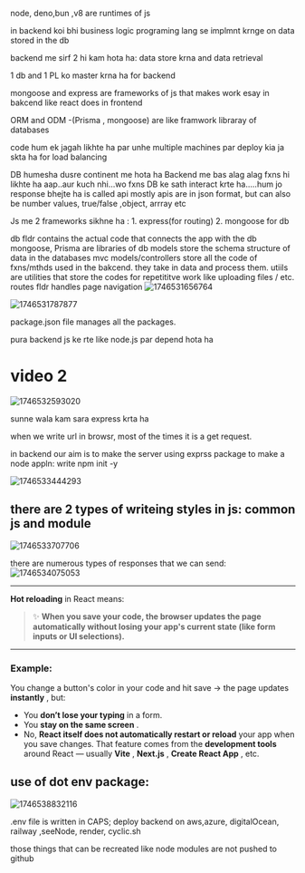 node, deno,bun ,v8 are runtimes of js

in backend koi bhi business logic programing lang se implmnt krnge on data stored in the db

backend me sirf 2 hi kam hota ha: data store krna and data retrieval

1 db and 1 PL ko master krna ha for backend

mongoose and express are frameworks of js that makes work esay in bakcend like react does in frontend

ORM and ODM -(Prisma , mongoose) are like framwork libraray of databases

code hum ek jagah likhte ha par unhe multiple machines par deploy kia ja skta ha for load balancing

DB humesha dusre continent me hota ha
Backend me bas alag alag fxns hi likhte ha aap..aur kuch nhi...wo fxns DB ke sath interact krte ha.....hum jo response bhejte ha is called api
mostly apis are in json format, but can also be number values, true/false ,object, arrray etc

Js me 2 frameworks sikhne ha : 1. express(for routing) 2. mongoose for db

db fldr contains the actual code that connects the app with the db
mongoose, Prisma are libraries of db
models store the schema structure of data in the databases
mvc models/controllers store all the code of fxns/mthds used in the bakcend. they take in data and process them.
utiils are utilities that store the codes for repetititve work like uploading files / etc.
routes fldr handles page navigation
![1746531656764](image/text/1746531656764.png)

![1746531787877](image/text/1746531787877.png)

package.json file manages all the packages.

pura backend js ke rte like node.js par depend hota ha

# video 2

![1746532593020](image/text/1746532593020.png)

sunne wala kam sara express krta ha

when we write url in browsr, most of the times it is a get request.

in backend our aim is to make the server using exprss package
to make a node appln: write npm init -y

![1746533444293](image/text/1746533444293.png)

## there are 2 types of writeing styles in js: common js and module

![1746533707706](image/text/1746533707706.png)

there are numerous types of responses that we can send:
![1746534075053](image/text/1746534075053.png)

---

**Hot reloading** in React means:

> ✨ **When you save your code, the browser updates the page automatically without losing your app's current state (like form inputs or UI selections).**

---

### Example:

You change a button's color in your code and hit save → the page updates **instantly** , but:

- You **don’t lose your typing** in a form.
- You **stay on the same screen** .
- No, **React itself does not automatically restart or reload** your app when you save changes. That feature comes from the **development tools** around React — usually **Vite** , **Next.js** , **Create React App** , etc.

## use of dot env package:

![1746538832116](image/text/1746538832116.png)

.env file is written in CAPS;
deploy backend on aws,azure, digitalOcean, railway ,seeNode, render, cyclic.sh

those things that can be recreated like node modules are not pushed to github
